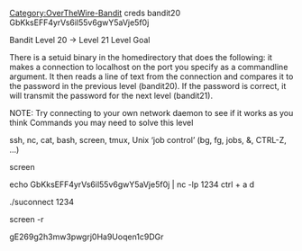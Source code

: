 [Category:OverTheWire-Bandit](/Category:OverTheWire-Bandit "wikilink")
creds bandit20 GbKksEFF4yrVs6il55v6gwY5aVje5f0j

Bandit Level 20 → Level 21 Level Goal

There is a setuid binary in the homedirectory that does the following:
it makes a connection to localhost on the port you specify as a
commandline argument. It then reads a line of text from the connection
and compares it to the password in the previous level (bandit20). If the
password is correct, it will transmit the password for the next level
(bandit21).

NOTE: Try connecting to your own network daemon to see if it works as
you think Commands you may need to solve this level

ssh, nc, cat, bash, screen, tmux, Unix ‘job control’ (bg, fg, jobs, &,
CTRL-Z, …)

screen

echo GbKksEFF4yrVs6il55v6gwY5aVje5f0j | nc -lp 1234 ctrl + a d

./suconnect 1234

screen -r

gE269g2h3mw3pwgrj0Ha9Uoqen1c9DGr